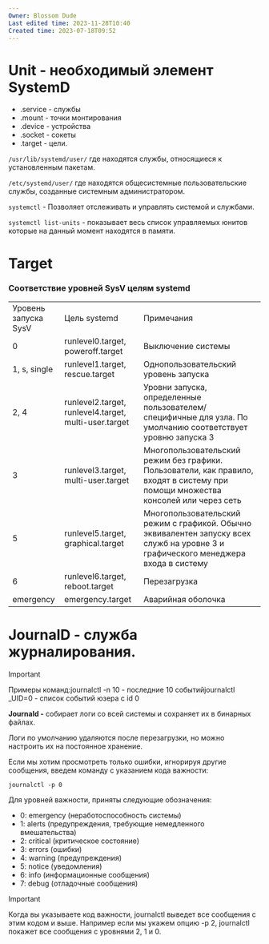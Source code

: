 ```yaml
---
Owner: Blossom Dude
Last edited time: 2023-11-28T10:40
Created time: 2023-07-18T09:52
---
```

# Unit - необходимый элемент SystemD

- .service - службы
- .mount - точки монтирования
- .device - устройства
- .socket - сокеты
- .target - цели.

`/usr/lib/systemd/user/` где находятся службы, относящиеся к установленным пакетам.

`/etc/systemd/user/` где находятся общесистемные пользовательские службы, созданные системным администратором.

  

`systemctl` - Позволяет отслеживать и управлять системой и службами.

`systemctl list-units` - показывает весь список управляемых юнитов которые на данный момент находятся в памяти.

# Target

### **Соответствие уровней SysV целям systemd**

|   |   |   |
|---|---|---|
|Уровень запуска SysV|Цель systemd|Примечания|
|0|runlevel0.target, poweroff.target|Выключение системы|
|1, s, single|runlevel1.target, rescue.target|Однопользовательский уровень запуска|
|2, 4|runlevel2.target, runlevel4.target, multi-user.target|Уровни запуска, определенные пользователем/специфичные для узла. По умолчанию соответствует уровню запуска 3|
|3|runlevel3.target, multi-user.target|Многопользовательский режим без графики. Пользователи, как правило, входят в систему при помощи множества консолей или через сеть|
|5|runlevel5.target, graphical.target|Многопользовательский режим с графикой. Обычно эквивалентен запуску всех служб на уровне 3 и графического менеджера входа в систему|
|6|runlevel6.target, reboot.target|Перезагрузка|
|emergency|emergency.target|Аварийная оболочка|

# JournalD - служба журналирования.

> [!important]  
> Примеры команд:journalctl -n 10 - последние 10 событийjournalctl _UID=0 - список событий юзера с id 0  

**Journald -** собирает логи со всей системы и сохраняет их в бинарных файлах.

  

Логи по умолчанию удаляются после перезагрузки, но можно настроить их на постоянное хранение.

  

Если мы хотим просмотреть только ошибки, игнорируя другие сообщения, введем команду с указанием кода важности:

`journalctl -p 0`

Для уровней важности, приняты следующие обозначения:

- 0: emergency (неработоспособность системы)
- 1: alerts (предупреждения, требующие немедленного вмешательства)
- 2: critical (критическое состояние)
- 3: errors (ошибки)
- 4: warning (предупреждения)
- 5: notice (уведомления)
- 6: info (информационные сообщения)
- 7: debug (отладочные сообщения)

> [!important]  
> Когда вы указываете код важности, journalctl выведет все сообщения с этим кодом и выше. Например если мы укажем опцию -p 2, journalctl покажет все сообщения с уровнями 2, 1 и 0.  

